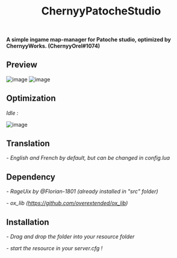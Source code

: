 <div align='center'><h1>ChernyyPatocheStudio</h3></div>
<br>

**A simple ingame map-manager for Patoche studio, optimized by ChernyyWorks. (ChernyyOrel#1074)**

## Preview
![image](https://user-images.githubusercontent.com/92865037/211143539-b33e7372-05b3-41ab-91e2-42681bed27cf.png)
![image](https://user-images.githubusercontent.com/92865037/211126992-ed0b6307-6359-4434-99a4-e076bcc186fe.png)

## Optimization
*Idle :*

![image](https://user-images.githubusercontent.com/92865037/211127521-96bcdebb-3673-485f-8e95-b8e2cc4a6b8d.png)


## Translation
*- English and French by default, but can be changed in config.lua*

## Dependency
*- RageUix by @Florian-1801 (already installed in "src" folder)*

*- ox_lib (https://github.com/overextended/ox_lib)*

## Installation
*- Drag and drop the folder into your resource folder*

*- start the resource in your server.cfg !*
